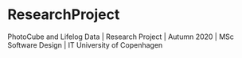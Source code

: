 # ResearchProject
PhotoCube and Lifelog Data | Research Project | Autumn 2020 | MSc Software Design | IT University of Copenhagen
